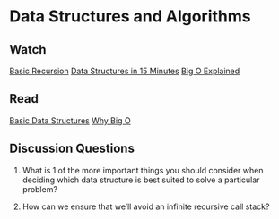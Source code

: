 # Data Structures and Algorithms

## Watch

[Basic Recursion](https://www.youtube.com/watch?v=vPEJSJMg4jY)
[Data Structures in 15 Minutes](https://www.youtube.com/watch?v=sVxBVvlnJsM)
[Big O Explained](https://www.youtube.com/watch?v=v4cd1O4zkGw)

## Read

[Basic Data Structures](https://towardsdatascience.com/8-common-data-structures-every-programmer-must-know-171acf6a1a42)
[Why Big O](https://triplebyte.com/blog/why-you-should-learn-big-o-and-stop-hacking-your-way-through-algorithms)

## Discussion Questions

1. What is 1 of the more important things you should consider when deciding which data structure is best suited to solve a particular problem?
    

2. How can we ensure that we’ll avoid an infinite recursive call stack?
